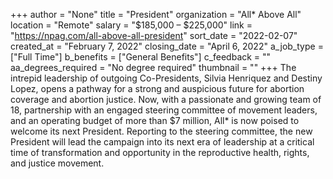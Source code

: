 +++
author = "None"
title = "President"
organization = "All* Above All"
location = "Remote"
salary = "$185,000 – $225,000"
link = "https://npag.com/all-above-all-president"
sort_date = "2022-02-07"
created_at = "February 7, 2022"
closing_date = "April 6, 2022"
a_job_type = ["Full Time"]
b_benefits = ["General Benefits"]
c_feedback = ""
aa_degrees_required = "No degree required"
thumbnail = ""
+++
The intrepid leadership of outgoing Co-Presidents, Silvia Henriquez and Destiny Lopez, opens a pathway for a strong and auspicious future for abortion coverage and abortion justice. Now, with a passionate and growing team of 18, partnership with an engaged steering committee of movement leaders, and an operating budget of more than $7 million, All* is now poised to welcome its next President. Reporting to the steering committee, the new President will lead the campaign into its next era of leadership at a critical time of transformation and opportunity in the reproductive health, rights, and justice movement.